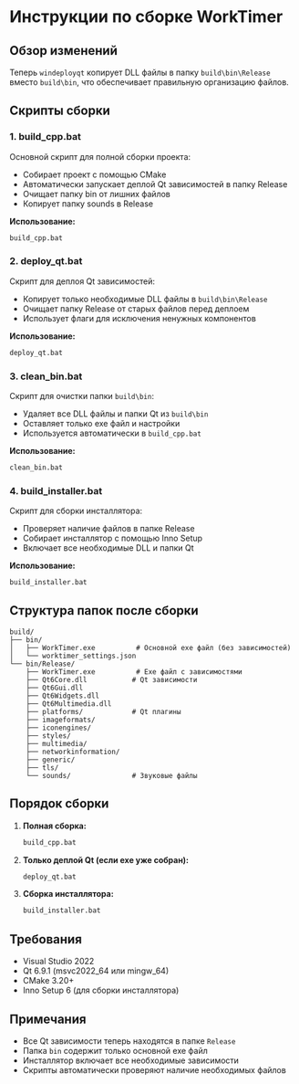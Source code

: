 # Инструкции по сборке WorkTimer

## Обзор изменений

Теперь `windeployqt` копирует DLL файлы в папку `build\bin\Release` вместо `build\bin`, что обеспечивает правильную организацию файлов.

## Скрипты сборки

### 1. build_cpp.bat
Основной скрипт для полной сборки проекта:
- Собирает проект с помощью CMake
- Автоматически запускает деплой Qt зависимостей в папку Release
- Очищает папку bin от лишних файлов
- Копирует папку sounds в Release

**Использование:**
```bash
build_cpp.bat
```

### 2. deploy_qt.bat
Скрипт для деплоя Qt зависимостей:
- Копирует только необходимые DLL файлы в `build\bin\Release`
- Очищает папку Release от старых файлов перед деплоем
- Использует флаги для исключения ненужных компонентов

**Использование:**
```bash
deploy_qt.bat
```

### 3. clean_bin.bat
Скрипт для очистки папки `build\bin`:
- Удаляет все DLL файлы и папки Qt из `build\bin`
- Оставляет только exe файл и настройки
- Используется автоматически в `build_cpp.bat`

**Использование:**
```bash
clean_bin.bat
```

### 4. build_installer.bat
Скрипт для сборки инсталлятора:
- Проверяет наличие файлов в папке Release
- Собирает инсталлятор с помощью Inno Setup
- Включает все необходимые DLL и папки Qt

**Использование:**
```bash
build_installer.bat
```

## Структура папок после сборки

```
build/
├── bin/
│   ├── WorkTimer.exe          # Основной exe файл (без зависимостей)
│   └── worktimer_settings.json
└── bin/Release/
    ├── WorkTimer.exe          # Exe файл с зависимостями
    ├── Qt6Core.dll           # Qt зависимости
    ├── Qt6Gui.dll
    ├── Qt6Widgets.dll
    ├── Qt6Multimedia.dll
    ├── platforms/            # Qt плагины
    ├── imageformats/
    ├── iconengines/
    ├── styles/
    ├── multimedia/
    ├── networkinformation/
    ├── generic/
    ├── tls/
    └── sounds/               # Звуковые файлы
```

## Порядок сборки

1. **Полная сборка:**
   ```bash
   build_cpp.bat
   ```

2. **Только деплой Qt (если exe уже собран):**
   ```bash
   deploy_qt.bat
   ```

3. **Сборка инсталлятора:**
   ```bash
   build_installer.bat
   ```

## Требования

- Visual Studio 2022
- Qt 6.9.1 (msvc2022_64 или mingw_64)
- CMake 3.20+
- Inno Setup 6 (для сборки инсталлятора)

## Примечания

- Все Qt зависимости теперь находятся в папке `Release`
- Папка `bin` содержит только основной exe файл
- Инсталлятор включает все необходимые зависимости
- Скрипты автоматически проверяют наличие необходимых файлов 